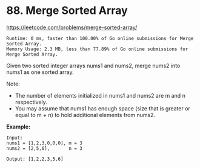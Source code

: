 # 88. Merge Sorted Array

https://leetcode.com/problems/merge-sorted-array/

```
Runtime: 0 ms, faster than 100.00% of Go online submissions for Merge Sorted Array.
Memory Usage: 2.3 MB, less than 77.89% of Go online submissions for Merge Sorted Array.
```

Given two sorted integer arrays nums1 and nums2, merge nums2 into nums1 as one sorted array.

Note:

- The number of elements initialized in nums1 and nums2 are m and n respectively.
- You may assume that nums1 has enough space (size that is greater or equal to m + n) to hold additional elements from nums2.


**Example:**
```
Input:
nums1 = [1,2,3,0,0,0], m = 3
nums2 = [2,5,6],       n = 3

Output: [1,2,2,3,5,6]
```